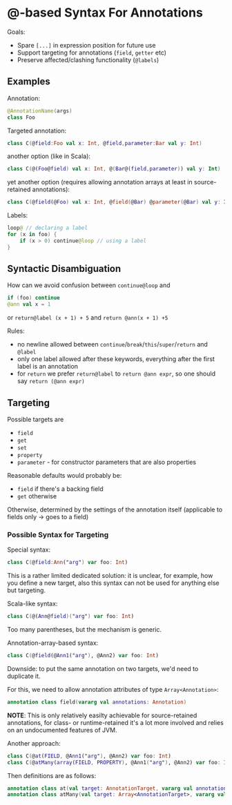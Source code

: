 # @-based Syntax For Annotations

Goals:
* Spare `[...]` in expression position for future use
* Support targeting for annotations (`field`, `getter` etc)
* Preserve affected/clashing functionality (`@labels`)

## Examples

Annotation:
``` kotlin
@AnnotationName(args)
class Foo
```

Targeted annotation:
``` kotlin
class C(@field:Foo val x: Int, @field,parameter:Bar val y: Int)
```

another option (like in Scala):
``` kotlin
class C(@(Foo@field) val x: Int, @(Bar@(field,parameter)) val y: Int)
```

yet another option (requires allowing annotation arrays at least in source-retained annotations):

``` kotlin
class C(@field(@Foo) val x: Int, @field(@Bar) @parameter(@Bar) val y: Int)
```

Labels:
``` kotlin
loop@ // declaring a label
for (x in foo) {
    if (x > 0) continue@loop // using a label
}
```

## Syntactic Disambiguation

How can we avoid confusion between `continue@loop` and

``` kotlin
if (foo) continue
@ann val x = 1
```

or `return@label (x + 1) + 5` and `return @ann(x + 1) +5`

Rules:
* no newline allowed between `continue`/`break`/`this`/`super`/`return` and `@label`
* only one label allowed after these keywords, everything after the first label is an annotation
* for `return` we prefer `return@label` to `return @ann expr`, so one should say `return (@ann expr)`

## Targeting 

Possible targets are
* `field`
* `get`
* `set`
* `property`
* `parameter` - for constructor parameters that are also properties

Reasonable defaults would probably be:
* `field` if there's a backing field
* `get` otherwise

Otherwise, determined by the settings of the annotation itself (applicable to fields only -> goes to a field)

### Possible Syntax for Targeting

Special syntax:

``` kotlin
class C(@field:Ann("arg") var foo: Int)
```

This is a rather limited dedicated solution: it is unclear, for example, how you define a new target, also this syntax can not be used for anything else but targeting.

Scala-like syntax:

``` kotlin
class C(@(Ann@field)("arg") var foo: Int)
```

Too many parentheses, but the mechanism is generic.

Annotation-array-based syntax:

``` kotlin
class C(@field(@Ann1("arg"), @Ann2) var foo: Int)
```

Downside: to put the same annotation on two targets, we'd need to duplicate it.

For this, we need to allow annotation attributes of type `Array<Annotation>`:

``` kotlin
annotation class field(vararg val annotations: Annotation)
```
**NOTE**: This is only relatively easilty achievable for source-retained annotations, for class- or runtime-retained it's a lot more involved and relies on an undocumented features of JVM.

Another approach:

``` kotlin
class C(@at(FIELD, @Ann1("arg"), @Ann2) var foo: Int)
class C(@atMany(array(FIELD, PROPERTY), @Ann1("arg"), @Ann2) var foo: Int)
```

Then definitions are as follows:

``` kotlin
annotation class at(val target: AnnotationTarget, vararg val annotations: Annotation)
annotation class atMany(val target: Array<AnnotationTarget>, vararg val annotations: Annotation)
```
